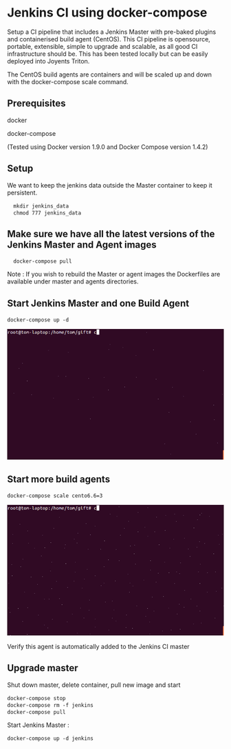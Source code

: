 # Jenkins CI using docker-compose

Setup a CI pipeline that includes a Jenkins Master with pre-baked plugins and containerised build agent (CentOS).  This CI pipeline is opensource, portable, extensible, simple to upgrade and scalable, as all good CI infrastructure should be.  This has been tested locally but can be easily deployed into Joyents Triton.

The CentOS build agents are containers and will be scaled up and down with the docker-compose scale command.

## Prerequisites

  docker
  
  docker-compose
  
  (Tested using Docker version 1.9.0 and Docker Compose version 1.4.2)
  
## Setup 

We want to keep the jenkins data outside the Master container to keep it persistent.

```
  mkdir jenkins_data
  chmod 777 jenkins_data
```

## Make sure we have all the latest versions of the Jenkins Master and Agent images

```
  docker-compose pull
```

Note : If you wish to rebuild the Master or agent images the Dockerfiles are available under master and agents directories.

## Start Jenkins Master and one Build Agent

```
docker-compose up -d

```
![Example](/gifs/composeup.gif)

## Start more build agents

```
docker-compose scale cento6.6=3
```
![Example](/gifs/scale.gif)

Verify this agent is automatically added to the Jenkins CI master

## Upgrade master

Shut down master, delete container, pull new image and start

```
docker-compose stop
docker-compose rm -f jenkins
docker-compose pull
```

Start Jenkins Master : 

```
docker-compose up -d jenkins
```

